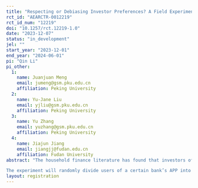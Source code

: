 ```yaml
---
title: "Respecting or Debiasing Investor Preferences? A Field Experiment on the Effectiveness of Portfolio Recommendations in Enhancing Investor Welfare"
rct_id: "AEARCTR-0012219"
rct_id_num: "12219"
doi: "10.1257/rct.12219-1.0"
date: "2023-12-07"
status: "in_development"
jel: ""
start_year: "2023-12-01"
end_year: "2024-06-01"
pi: "Qin Li"
pi_other:
  1:
    name: Juanjuan Meng
    email: jumeng@gsm.pku.edu.cn
    affiliation: Peking University
  2:
    name: Yu-Jane Liu
    email: yjliu@gsm.pku.edu.cn
    affiliation: Peking University
  3:
    name: Yu Zhang
    email: yuzhang@gsm.pku.edu.cn
    affiliation: Peking University
  4:
    name: Jiajun Jiang
    email: jiangjj@fudan.edu.cn
    affiliation: Fudan University
abstract: "The household finance literature has found that investors often deviate from optimal investment behavior and suffer wealth losses due to factors such as incomplete information, lack of financial knowledge, and behavioral biases. Investment advisors perform multiple functions including information provision, investor education, and asset allocation recommendations, serving as crucial means to assist investors. Currently, there are two popular logics for investment advisor’s asset allocation recommendations: catering to investor preferences and educating investor. Exploring which asset allocation logic and design are more comprehensive, trustworthy, and beneficial to investors’ welfare holds significant implications for the upgrade of advisory services, development of financial markets, and enhancement of social welfare.
The experiment will randomly divide users of a certain bank’s APP into four groups: control group, preference catering group, loss aversion education group, and mental accounting education group. The control group will be recommended a uniform non-personalized asset allocation. The preference catering group will be recommended an asset allocation that is algorithmically calculated to be optimal based on the investor’s behavioral parameters. The loss aversion education group will be recommended an asset allocation that is algorithmically calculated to be optimal but with the modification of the loss aversion parameter to be fully rational while keeping the investor’s other behavioral parameters unchanged. The mental accounting education group will be recommended an asset allocation that is algorithmically calculated to be optimal but with the modification of the mental accounting parameter to be fully rational while keeping the investor’s other behavioral parameters unchanged. "
layout: registration
---
```


